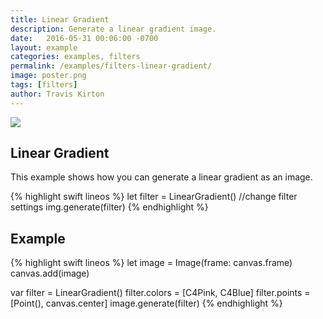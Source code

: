 ```yaml
---
title: Linear Gradient
description: Generate a linear gradient image.
date:   2016-05-31 00:06:00 -0700
layout: example
categories: examples, filters
permalink: /examples/filters-linear-gradient/
image: poster.png
tags: [filters]
author: Travis Kirton
---
```

![](linear-gradient.png)

## Linear Gradient
This example shows how you can generate a linear gradient as an image.

{% highlight swift lineos %}
let filter = LinearGradient()
//change filter settings
img.generate(filter)
{% endhighlight %}

## Example
{% highlight swift lineos %}
let image = Image(frame: canvas.frame)
canvas.add(image)

var filter = LinearGradient()
filter.colors = [C4Pink, C4Blue]
filter.points = [Point(), canvas.center]
image.generate(filter)
{% endhighlight %}
